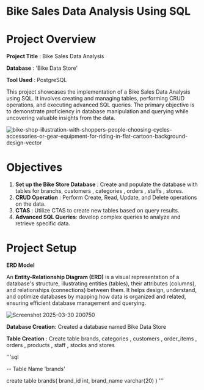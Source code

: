 # Bike Sales Data Analysis Using SQL

# Project Overview

**Project Title** : Bike Sales Data Analysis

**Database** : 'Bike Data Store'

**Tool Used** : PostgreSQL


This project showcases the implementation of a Bike Sales Data Analysis using SQL. It involves creating and managing tables, performing CRUD operations, and executing advanced SQL queries. The primary objective is to demonstrate proficiency in database manipulation and querying while uncovering valuable insights from the data.

![bike-shop-illustration-with-shoppers-people-choosing-cycles-accessories-or-gear-equipment-for-riding-in-flat-cartoon-background-design-vector](https://github.com/user-attachments/assets/dec28b77-ccc9-44c4-883e-d7d8410e2e37)

# Objectives

1. **Set up the Bike Store Database** :  Create and populate the database with tables for branchs, customers , categories , orders , staffs , stores.
2. **CRUD Operation** : Perform Create, Read, Update, and Delete operations on the data.
3. **CTAS** : Utilize CTAS to create new tables based on query results.
4. **Advanced SQL Queries**: develop complex queries to analyze and retrieve specific data.

# Project Setup 

**ERD Model** 

An **Entity-Relationship Diagram (ERD)** is a visual representation of a database's structure, illustrating entities (tables), their attributes (columns), and relationships (connections) between them. It helps design, understand, and optimize databases by mapping how data is organized and related, ensuring efficient database management and querying.

![Screenshot 2025-03-30 200750](https://github.com/user-attachments/assets/5f214004-677b-4f62-9e62-28a35424e502)

**Database Creation**: Created a database named Bike Data Store

**Table Creation** : Create table brands, categories , customers , order_items , orders , products , staff ,  stocks and stores 

'''sql

-- Table Name 'brands'

create table brands(
brand_id int,
brand_name varchar(20)
)
'''
